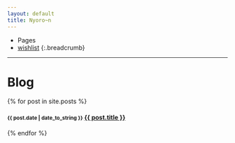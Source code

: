 ```yaml
---
layout: default
title: Nyoro~n
---
```


* Pages
* [wishlist](wishlist.html) 
{:.breadcrumb}

<hr>
<h1>Blog</h1>
<div class="list-group">
    {% for post in site.posts %}
    <div class="list-group-item"><h4><small>{{ post.date | date_to_string }}</small>&nbsp;<a href="{{ post.url }}">{{ post.title }}</a></h4></div>
    {% endfor %}
</div>
